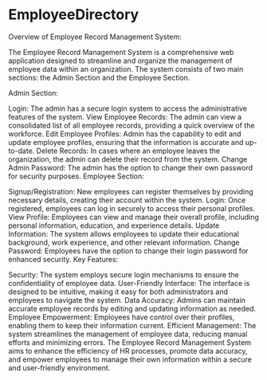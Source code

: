 # EmployeeDirectory
Overview of Employee Record Management System:

The Employee Record Management System is a comprehensive web application designed to streamline and organize the management of employee data within an organization. The system consists of two main sections: the Admin Section and the Employee Section.

Admin Section:

Login: The admin has a secure login system to access the administrative features of the system.
View Employee Records: The admin can view a consolidated list of all employee records, providing a quick overview of the workforce.
Edit Employee Profiles: Admin has the capability to edit and update employee profiles, ensuring that the information is accurate and up-to-date.
Delete Records: In cases where an employee leaves the organization, the admin can delete their record from the system.
Change Admin Password: The admin has the option to change their own password for security purposes.
Employee Section:

Signup/Registration: New employees can register themselves by providing necessary details, creating their account within the system.
Login: Once registered, employees can log in securely to access their personal profiles.
View Profile: Employees can view and manage their overall profile, including personal information, education, and experience details.
Update Information: The system allows employees to update their educational background, work experience, and other relevant information.
Change Password: Employees have the option to change their login password for enhanced security.
Key Features:

Security: The system employs secure login mechanisms to ensure the confidentiality of employee data.
User-Friendly Interface: The interface is designed to be intuitive, making it easy for both administrators and employees to navigate the system.
Data Accuracy: Admins can maintain accurate employee records by editing and updating information as needed.
Employee Empowerment: Employees have control over their profiles, enabling them to keep their information current.
Efficient Management: The system streamlines the management of employee data, reducing manual efforts and minimizing errors.
The Employee Record Management System aims to enhance the efficiency of HR processes, promote data accuracy, and empower employees to manage their own information within a secure and user-friendly environment.